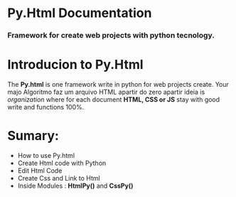 # Py.Html Documentation 
### Framework for create web projects with python tecnology.

# Introducion to Py.Html
The **Py.html** is one framework write in python for web projects create. Your majo
Algoritmo faz um arquivo HTML apartir do zero apartir ideia is *organization* where for each document **HTML, CSS or JS**  stay with good write and functions 100%.  

# Sumary: 

-  How to use Py.html 
- Create Html code with Python
- Edit Html Code 
- Create Css and Link to Html
- Inside Modules : **HtmlPy()** and  **CssPy()**
<!--stackedit_data:
eyJoaXN0b3J5IjpbMTA1NDM3MzY2NiwtMTQxNTY3OTUzMywtMT
k0MTI5NzA5NywtNzExNTg1NjM5XX0=
-->